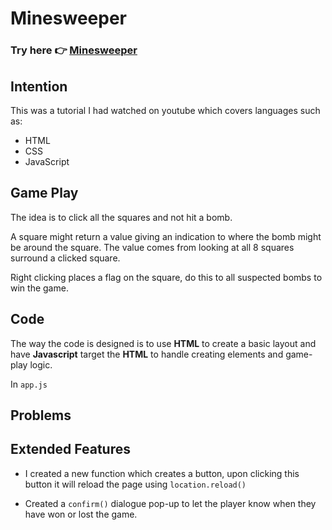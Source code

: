 # Minesweeper

### Try here 👉 [Minesweeper](https://nanoborg.github.io/wdi-fundamentals-memorygame/)

## Intention

This was a tutorial I had watched on youtube which covers languages such as:

- HTML
- CSS
- JavaScript

## Game Play

The idea is to click all the squares and not hit a bomb.

A square might return a value giving an indication to where the bomb might be around the square. The value comes from looking at all 8 squares surround a clicked square.

Right clicking places a flag on the square, do this to all suspected bombs to win the game.

## Code

The way the code is designed is to use **HTML** to create a basic layout and have **Javascript** target the **HTML** to handle creating elements and game-play logic.

In `app.js`

## Problems

## Extended Features

- I created a new function which creates a button, upon clicking this button it will reload the page using `location.reload()`

- Created a `confirm()` dialogue pop-up to let the player know when they have won or lost the game.
